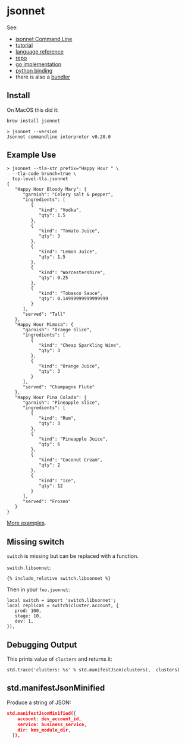 # jsonnet

See:

* [jsonnet Command Line](https://www.mankier.com/1/jsonnet)
* [tutorial](https://jsonnet.org/learning/tutorial.html)
* [language reference](https://jsonnet.org/ref/language.html)
* [repo](https://github.com/google/jsonnet)
* [go implementation](https://github.com/google/go-jsonnet)
* [python binding](https://pypi.org/project/jsonnet/)
* there is also a [bundler](https://github.com/jsonnet-bundler/jsonnet-bundler)

## Install

On MacOS this did it:

```sh
brew install jsonnet
```

```
> jsonnet --version
Jsonnet commandline interpreter v0.20.0
```

## Example Use

```
> jsonnet --tla-str prefix="Happy Hour " \
  --tla-code brunch=true \
  top-level-tla.jsonnet
{
   "Happy Hour Bloody Mary": {
      "garnish": "Celery salt & pepper",
      "ingredients": [
         {
            "kind": "Vodka",
            "qty": 1.5
         },
         {
            "kind": "Tomato Juice",
            "qty": 3
         },
         {
            "kind": "Lemon Juice",
            "qty": 1.5
         },
         {
            "kind": "Worcestershire",
            "qty": 0.25
         },
         {
            "kind": "Tobasco Sauce",
            "qty": 0.14999999999999999
         }
      ],
      "served": "Tall"
   },
   "Happy Hour Mimosa": {
      "garnish": "Orange Slice",
      "ingredients": [
         {
            "kind": "Cheap Sparkling Wine",
            "qty": 3
         },
         {
            "kind": "Orange Juice",
            "qty": 3
         }
      ],
      "served": "Champagne Flute"
   },
   "Happy Hour Pina Colada": {
      "garnish": "Pineapple slice",
      "ingredients": [
         {
            "kind": "Rum",
            "qty": 3
         },
         {
            "kind": "Pineapple Juice",
            "qty": 6
         },
         {
            "kind": "Coconut Cream",
            "qty": 2
         },
         {
            "kind": "Ice",
            "qty": 12
         }
      ],
      "served": "Frozen"
   }
}
```

[More examples](https://github.com/google/jsonnet/tree/master/examples).

## Missing switch

`switch` is missing but can be replaced with a function.

`switch.libsonnet`:
```
{% include_relative switch.libsonnet %}
```
Then in your `foo.jsonnet`:
```
local switch = import 'switch.libsonnet';
local replicas = switch(cluster.account, {
   prod: 100,
   stage: 10,
   dev: 1,
}),
```

## Debugging Output

This prints value of `clusters` and returns it:
```
std.trace('clusters: %s' % std.manifestJson(clusters),  clusters)
```

## std.manifestJsonMinified

Produce a string of JSON:
```json
std.manifestJsonMinified({
    account: dev_account_id,
    service: business_service,
    dir: kms_module_dir,
  }),
```
